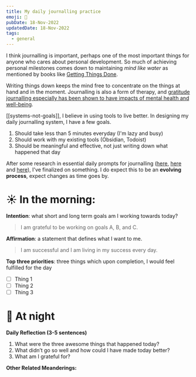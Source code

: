 ```yaml
---
title: My daily journalling practice
emoji: 🌻
pubDate: 18-Nov-2022
updatedDate: 18-Nov-2022
tags:
  - general
---
```


I think journalling is important, perhaps one of the most important things for anyone who cares about personal development. So much of achieving personal milestones comes down to maintaining _mind like water_ as mentioned by books like [Getting Things Done](https://gettingthingsdone.com/).

Writing things down keeps the mind free to concentrate on the things at hand and in the moment. Journalling is also a form of therapy, and [gratitude journalling especially has been shown to have impacts of mental health and well-being](https://www.youtube.com/watch?v=WPPPFqsECz0).

[[systems-not-goals]], I believe in using tools to live better. In designing my daily journalling system, I have a few goals.

1. Should take less than 5 minutes everyday (I'm lazy and busy)
2. Should work with my existing tools (Obsidian, Todoist)
3. Should be meaningful and effective, not just writing down what happened that day

After some research in essential daily prompts for journalling ([here](https://www.mindful.org/how-to-start-a-mindful-journaling-practice/), [here](https://thehumancondition.com/starting-a-journaling-practice-types-prompts/) and [here](https://www.omaritani.com/blog/daily-journal)), I've finalized on something. I do expect this to be an **evolving process**, expect changes as time goes by.

# ☀ In the morning:

**Intention**: what short and long term goals am I working towards today?
> I am grateful to be working on goals A, B, and C.

**Affirmation**: a statement that defines what I want to me.
>I am successful and I am living in my success every day.

**Top three priorities**: three things which upon completion, I would feel fulfilled for the day
 - [ ] Thing 1
 - [ ] Thing 2
 - [ ] Thing 3

# 🌙 At night

**Daily Reflection (3-5 sentences)**
1. What were the three awesome things that happened today?
2. What didn’t go so well and how could I have made today better?
3. What am I grateful for?

**Other Related Meanderings:**